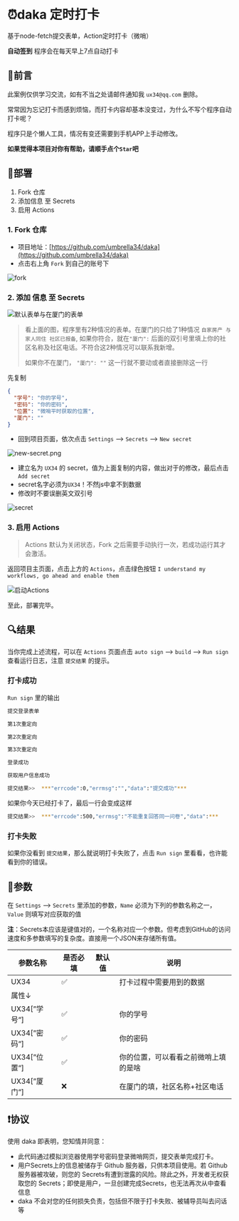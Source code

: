 # ⏰daka 定时打卡
基于node-fetch提交表单，Action定时打卡（微哨） 

**自动签到**  程序会在每天早上7点自动打卡

## 📝前言

此案例仅供学习交流，如有不当之处请邮件通知我 `ux34@qq.com` 删除。

常常因为忘记打卡而感到烦恼，而打卡内容却基本没变过，为什么不写个程序自动打卡呢？

程序只是个懒人工具，情况有变还需要到手机APP上手动修改。

**如果觉得本项目对你有帮助，请顺手点个`Star`吧**

## 📐部署

1. Fork 仓库
2. 添加信息 至 Secrets
3. 启用 Actions

### 1. Fork 仓库

- 项目地址：[https://github.com/umbrella34/daka](https://github.com/umbrella34/daka)
- 点击右上角 `Fork` 到自己的账号下

![fork](https://gitee.com/umbrella34/blogImage/raw/master/img/qpXowZmIWeEUyrJ.png)

### 2. 添加 信息 至 Secrets

![默认表单与在厦门的表单](https://gitee.com/umbrella34/blogImage/raw/master/img/image-20210125193708385.png)

> 看上面的图，程序里有2种情况的表单。在厦门的只给了1种情况 `自家房产 与家人同住 社区已报备`, 如果你符合，就在`"厦门":` 后面的双引号里填上你的社区名称及社区电话。不符合这2种情况可以联系我新增。
>
> 如果你不在厦门， `"厦门": ""` 这一行就不要动或者直接删除这一行

先复制

```json
{
  "学号": "你的学号",
  "密码": "你的密码",
  "位置": "微哨平时获取的位置",
  "厦门": ""
}
```

- 回到项目页面，依次点击 `Settings` --> `Secrets` --> `New secret`

![new-secret.png](https://gitee.com/umbrella34/blogImage/raw/master/img/sxTuBFtRvzSgUaA.png)

- 建立名为 `UX34` 的 secret，值为上面复制的内容，做出对于的修改，最后点击`Add secret`
- secret名字必须为`UX34`！不然js中拿不到数据
- 修改时不要误删英文双引号

![secret](https://gitee.com/umbrella34/blogImage/raw/master/img/image-20210125143311613.png)

### 3. 启用 Actions

> Actions 默认为关闭状态，Fork 之后需要手动执行一次，若成功运行其才会激活。

返回项目主页面，点击上方的 `Actions`，点击绿色按钮 `I understand my workflows, go ahead and enable them`

![启动Actions](https://gitee.com/umbrella34/blogImage/raw/master/img/image-20210125195239213.png)


至此，部署完毕。

## 🔍结果

当你完成上述流程，可以在 `Actions` 页面点击 `auto sign` --> `build` --> `Run sign` 查看运行日志，注意 `提交结果` 的提示。


### 打卡成功

`Run sign` 里的输出

```sh
提交登录表单

第1次重定向

第2次重定向

第3次重定向

登录成功

获取用户信息成功

提交结果>>  ***"errcode":0,"errmsg":"","data":"提交成功"***
```

如果你今天已经打卡了，最后一行会变成这样

```sh
提交结果>>  ***"errcode":500,"errmsg":"不能重复回答同一问卷","data":***
```

### 打卡失败

如果你没看到 `提交结果`，那么就说明打卡失败了，点击  `Run sign` 里看看，也许能看到你的错误。



## 🧬参数

在 `Settings` --> `Secrets` 里添加的参数，`Name` 必须为下列的参数名称之一，`Value` 则填写对应获取的值

**注**：Secrets本应该是键值对的，一个名称对应一个参数。但考虑到GitHub的访问速度和多参数填写的复杂度。直接用一个JSON来存储所有值。

| 参数名称     | 是否必填 | 默认值 | 说明                                 |
| ------------ | -------- | ------ | ------------------------------------ |
| UX34         | ✅        |        | 打卡过程中需要用到的数据             |
| 属性↓        |          |        |                                      |
| UX34[”学号“] | ✅        |        | 你的学号                             |
| UX34[”密码“] | ✅        |        | 你的密码                             |
| UX34[”位置“] | ✅        |        | 你的位置，可以看看之前微哨上填的是啥 |
| UX34[”厦门“] | ❌        |        | 在厦门的填，社区名称+社区电话        |

## ❗️协议

使用 daka 即表明，您知情并同意：

- 此代码通过模拟浏览器使用学号密码登录微哨网页，提交表单完成打卡。
- 用户Secrets上的信息被储存于 Github 服务器，只供本项目使用。若 Github 服务器被攻破，则您的 Secrets有遭到泄露的风险。除此之外，开发者无权获取您的 Secrets；即使是用户，一旦创建完成Secrets，也无法再次从中查看信息
- daka 不会对您的任何损失负责，包括但不限于打卡失败、被辅导员叫去问话等
